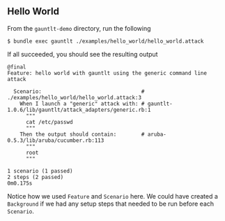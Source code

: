 ## Hello World
From the `gauntlt-demo` directory, run the following
```
$ bundle exec gauntlt ./examples/hello_world/hello_world.attack
```

If all succeeded, you should see the resulting output
```
@final
Feature: hello world with gauntlt using the generic command line attack

  Scenario:                                # ./examples/hello_world/hello_world.attack:3
    When I launch a "generic" attack with: # gauntlt-1.0.6/lib/gauntlt/attack_adapters/generic.rb:1
      """
      cat /etc/passwd
      """
    Then the output should contain:        # aruba-0.5.3/lib/aruba/cucumber.rb:113
      """
      root
      """

1 scenario (1 passed)
2 steps (2 passed)
0m0.175s
```

Notice how we used `Feature` and `Scenario` here.  We could have created a `Background` if we had any setup steps that needed to be run before each `Scenario`.
